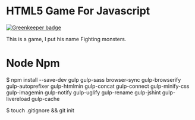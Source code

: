 # HTML5 Game For Javascript

[![Greenkeeper badge](https://badges.greenkeeper.io/zanjs/game-daguaishow.svg)](https://greenkeeper.io/)

This is a game, I put his name Fighting monsters.

# Node Npm 

$ npm install --save-dev gulp gulp-sass browser-sync gulp-browserify gulp-autoprefixer gulp-htmlmin gulp-concat gulp-connect gulp-minify-css gulp-imagemin gulp-notify gulp-uglify gulp-rename gulp-jshint gulp-livereload gulp-cache

$ touch .gitignore && git init

